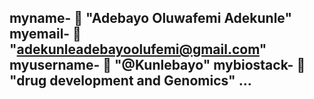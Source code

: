 myname- 👋 "Adebayo Oluwafemi Adekunle"
myemail- 👀 "adekunleadebayoolufemi@gmail.com"
myusername- 🌱 "@Kunlebayo"
mybiostack- 💞️ "drug development and Genomics"
...
---
